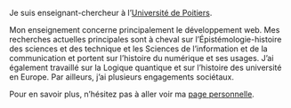 <!--
**YannisDelmas/YannisDelmas** is a ✨ _special_ ✨ repository because its `README.md` (this file) appears on your GitHub profile.

Here are some ideas to get you started:

- 🔭 I’m currently working on ...
- 🌱 I’m currently learning ...
- 👯 I’m looking to collaborate on ...
- 🤔 I’m looking for help with ...
- 💬 Ask me about ...
- 📫 How to reach me: ...
- 😄 Pronouns: ...
- ⚡ Fun fact: ...
-->
Je suis enseignant-chercheur à l’[Université de Poitiers](https://www.univ-poitiers.fr/).

Mon enseignement concerne principalement le développement web.
Mes recherches actuelles principales sont à cheval sur l’Épistémologie-histoire des sciences et des technique et
les Sciences de l’information et de la communication et portent sur l’histoire du numérique et ses usages.
J’ai également travaillé sur la Logique quantique et sur l’histoire des université en Europe.
Par ailleurs, j’ai plusieurs engagements sociétaux.

Pour en savoir plus, n’hésitez pas à aller voir ma [page personnelle](https://delmas-rigoutsos.nom.fr/).

